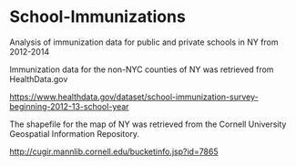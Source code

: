 # School-Immunizations

Analysis of immunization data for public and private schools in NY from 2012-2014


Immunization data for the non-NYC counties of NY was retrieved from HealthData.gov

https://www.healthdata.gov/dataset/school-immunization-survey-beginning-2012-13-school-year


The shapefile for the map of NY was retrieved from the Cornell University Geospatial Information Repository.

http://cugir.mannlib.cornell.edu/bucketinfo.jsp?id=7865

